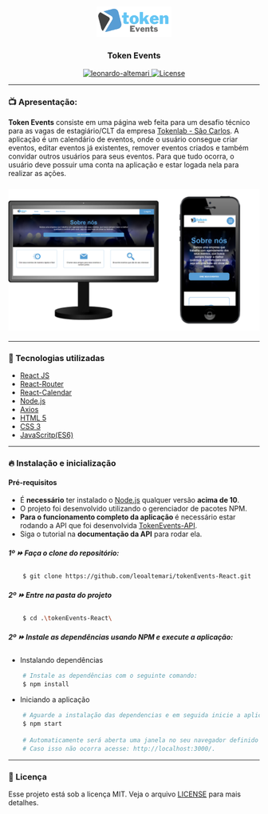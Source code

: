 <h3 align="center">
    <img alt="main_logo" title="#main-logo" width="150px" src="./.github/images/tevents_logo.png">
</h3>

<h3 align="center">Token Events</h3>

<div align="center">

  <a href="https://www.linkedin.com/in/leonardo-altemari-008a8017b/">
    <img alt="leonardo-altemari" src="https://img.shields.io/badge/made%20by-Leonardo%20Altemari-brightgreen" />
  </a>

  <a href="https://github.com/leoaltemari/tokenEvents-React/blob/master/LICENSE">
    <img alt="License" src="https://img.shields.io/badge/license-MIT-brightgreen" />
  </a>

</div>

---

### 📺 Apresentação:

<strong>Token Events</strong> consiste em uma página web feita para um desafio técnico para as vagas de estagiário/CLT da empresa <a href="https://www.tokenlab.com.br/pt/" target="_blank">Tokenlab - São Carlos</a>. 
A aplicação é um calendário de eventos, onde o usuário consegue criar eventos, editar eventos já existentes, remover eventos criados e também convidar outros usuários para seus eventos. Para que tudo ocorra, o usuário deve possuir uma conta na aplicação e estar logada nela para realizar as ações.

<h3 align="center">
    <img alt="project_view" title="#project_view" src=".github/images/homepage_view.png">
</h3>

---

### 🚀 Tecnologias utilizadas

-   [React JS](https://pt-br.reactjs.org/)
-   [React-Router](https://reactrouter.com/)
-   [React-Calendar](https://www.npmjs.com/package/react-calendar)
-   [Node.js](https://nodejs.org/en/)
-   [Axios](https://www.npmjs.com/package/axios)
-   [HTML 5](https://developer.mozilla.org/pt-BR/docs/Web/HTML)
-   [CSS 3](https://developer.mozilla.org/pt-BR/docs/Web/CSS)
-   [JavaScritp(ES6)](https://www.javascript.com/)

---

### 🔥 Instalação e inicialização

#### Pré-requisitos

-   É <strong>necessário</strong> ter instalado o [Node.js](https://nodejs.org/en/) qualquer versão <strong>acima de 10</strong>.
-   O projeto foi desenvolvido utilizando o gerenciador de pacotes NPM.
-   <strong>Para o funcionamento completo da aplicação </strong> é necessário estar rodando a API que foi desenvolvida [TokenEvents-API](https://github.com/leoaltemari/tokenEvents-API).
-   Siga o tutorial na <strong>documentação da API</strong> para rodar ela.

##### 1º ⏩ Faça o clone do repositório:

```sh
    $ git clone https://github.com/leoaltemari/tokenEvents-React.git
```

##### 2º ⏩ Entre na pasta do projeto

```sh
    $ cd .\tokenEvents-React\
```

##### 2º ⏩ Instale as dependências usando NPM e execute a aplicação:

-   Instalando dependências

```sh
    # Instale as dependências com o seguinte comando:
    $ npm install
```

-   Iniciando a aplicação

```sh
    # Aguarde a instalação das dependencias e em seguida inicie a aplicação
    $ npm start

    # Automaticamente será aberta uma janela no seu navegador definido como padrão.
    # Caso isso não ocorra acesse: http://localhost:3000/.
```

---

### 🔐 Licença

Esse projeto está sob a licença MIT. Veja o arquivo [LICENSE](LICENSE) para mais detalhes.
